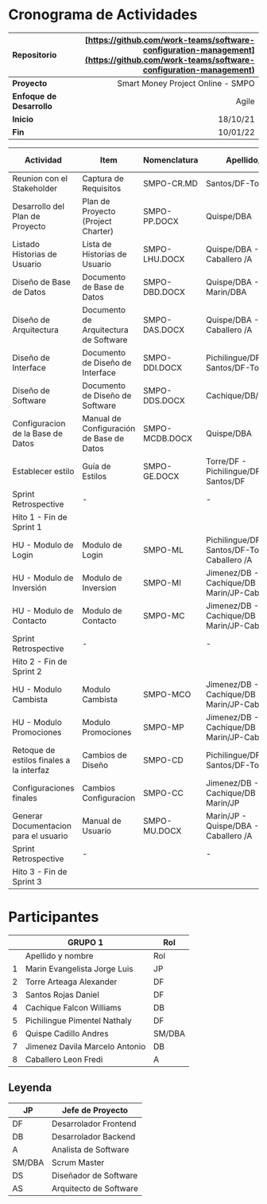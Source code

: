 # **Cronograma de Actividades**

| Repositorio               | [https://github.com/work-teams/software-configuration-management](https://github.com/work-teams/software-configuration-management) |
|:------------------------- | ----------------------------------------------------------------------------------------------------------------------------------:|
| **Proyecto**              |                                                                                                 Smart  Money Project Online - SMPO |
| **Enfoque de Desarrollo** |                                                                                                                              Agile |
| **Inicio**                |                                                                                                                           18/10/21 |
| **Fin**                   |                                                                                                                           10/01/22 |

| Actividad                                | Item                                     | Nomenclatura   | Apellido/Rol                                     | Inicio   | Fin      | % de Avance |
| ---------------------------------------- | ---------------------------------------- | -------------- | ------------------------------------------------ | -------- | -------- | ----------- |
| Reunion con el Stakeholder               | Captura de Requisitos                    | SMPO-CR.MD     | Santos/DF-Torre/DF                               | 22/10/21 | 25/10/21 | 100%        |
| Desarrollo del Plan de Proyecto          | Plan de Proyecto (Project Charter)       | SMPO-PP.DOCX   | Quispe/DBA                                       | 18/10/21 | 25/10/21 | 100%        |
| Listado Historias de Usuario             | Lista de Historias de Usuario            | SMPO-LHU.DOCX  | Quispe/DBA - Caballero /A                        | 23/10/21 | 25/10/21 | 100%        |
| Diseño de Base de Datos                  | Documento de Base de Datos               | SMPO-DBD.DOCX  | Quispe/DBA - Marin/DBA                           | 26/10/21 | 31/10/21 | 0%          |
| Diseño de Arquitectura                   | Documento de Arquitectura de Software    | SMPO-DAS.DOCX  | Quispe/DBA - Caballero /A                        | 1/11/21  | 6/11/21  | 0%          |
| Diseño de Interface                      | Documento de Diseño de Interface         | SMPO-DDI.DOCX  | Pichilingue/DF-Santos/DF-Torre/DF                | 26/10/21 | 3/11/21  | 0%          |
| Diseño de Software                       | Documento de Diseño de Software          | SMPO-DDS.DOCX  | Cachique/DB/Marin/DF                             | 4/11/21  | 12/11/21 | 0%          |
| Configuracion de la Base de Datos        | Manual de Configuración de Base de Datos | SMPO-MCDB.DOCX | Quispe/DBA                                       | 7/11/21  | 12/11/21 | 0%          |
| Establecer estilo                        | Guía de Estilos                          | SMPO-GE.DOCX   | Torre/DF - Pichilingue/DF - Santos/DF            | 3/11/21  | 10/11/21 | 0%          |
| Sprint Retrospective                     | \-                                       |                | \-                                               | 13/11/21 | 15/11/21 | 0%          |
| Hito 1 - Fin de Sprint 1                 |                                          |                |                                                  | 18/10/21 | 15/11/21 | 0%          |
| HU - Modulo de Login                     | Modulo de Login                          | SMPO-ML        | Pichilingue/DF-Santos/DF-Torre/DF-Caballero /A   | 15/11/21 | 11/12/21 | 0%          |
| HU - Modulo de Inversión                 | Modulo de Inversion                      | SMPO-MI        | Jimenez/DB - Cachique/DB - Marin/JP-Caballero /A | 15/11/21 | 11/12/21 | 0%          |
| HU - Modulo de Contacto                  | Modulo de Contacto                       | SMPO-MC        | Jimenez/DB - Cachique/DB - Marin/JP-Caballero /A | 15/11/21 | 11/12/21 | 0%          |
| Sprint Retrospective                     | \-                                       |                | \-                                               | 11/12/21 | 13/12/21 | 0%          |
| Hito 2 - Fin de Sprint 2                 |                                          |                |                                                  | 15/11/21 | 13/12/21 | 0%          |
| HU - Modulo Cambista                     | Modulo Cambista                          | SMPO-MCO       | Jimenez/DB - Cachique/DB - Marin/JP-Caballero /A | 13/12/21 | 29/12/21 | 0%          |
| HU - Modulo Promociones                  | Modulo Promociones                       | SMPO-MP        | Jimenez/DB - Cachique/DB - Marin/JP-Caballero /A | 13/12/21 | 29/12/21 | 0%          |
| Retoque de estilos finales a la interfaz | Cambios de Diseño                        | SMPO-CD        | Pichilingue/DF-Santos/DF-Torre/DF                | 29/12/21 | 5/1/22   | 0%          |
| Configuraciones finales                  | Cambios Configuracion                    | SMPO-CC        | Jimenez/DB - Cachique/DB - Marin/JP              | 29/12/21 | 5/1/22   | 0%          |
| Generar Documentacion para el usuario    | Manual de Usuario                        | SMPO-MU.DOCX   | Marin/JP - Quispe/DBA - Caballero /A             | 5/1/22   | 10/1/22  | 0%          |
| Sprint Retrospective                     | \-                                       |                | \-                                               | 9/1/22   | 10/1/22  | 0%          |
| Hito 3 - Fin de Sprint 3                 |                                          |                |                                                  | 13/12/21 | 10/1/22  | 0%          |

# **Participantes**
|     | GRUPO 1                        | Rol    | 
| --- | ------------------------------ | ------ |
|     | Apellido y nombre              | Rol    |
| 1   | Marin Evangelista Jorge Luis   | JP     |
| 2   | Torre Arteaga Alexander        | DF     |
| 3   | Santos Rojas Daniel            | DF     |
| 4   | Cachique Falcon Williams       | DB     |
| 5   | Pichilingue Pimentel Nathaly   | DF     |
| 6   | Quispe Cadillo Andres          | SM/DBA |
| 7   | Jimenez Davila Marcelo Antonio | DB     |
| 8   | Caballero Leon Fredi           | A      |


## **Leyenda**
| JP     | Jefe de Proyecto       |
| ------ | ---------------------- |
| DF     | Desarrolador Frontend  |
| DB     | Desarrolador Backend   |
| A      | Analista de Software   |
| SM/DBA | Scrum Master           |
| DS     | Diseñador de Software  |
| AS     | Arquitecto de Software |
